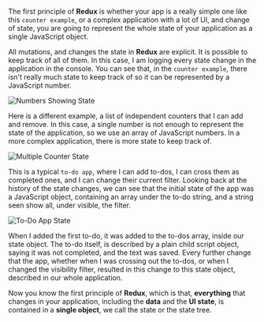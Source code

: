 The first principle of **Redux** is whether your app is a really simple one like this `counter example`, or a complex application with a lot of UI, and change of state, you are going to represent the whole state of your application as a single JavaScript object.

All mutations, and changes the state in **Redux** are explicit. It is possible to keep track of all of them. In this case, I am logging every state change in the application in the console. You can see that, in the `counter example`, there isn't really much state to keep track of so it can be represented by a JavaScript number.

![Numbers Showing State](https://d2eip9sf3oo6c2.cloudfront.net/asciicasts/getting-started-with-redux/NumbersShowingState.png)

Here is a different example, a list of independent counters that I can add and remove. In this case, a single number is not enough to represent the state of the application, so we use an array of JavaScript numbers. In a more complex application, there is more state to keep track of.

![Multiple Counter State](https://d2eip9sf3oo6c2.cloudfront.net/asciicasts/getting-started-with-redux/MultipleCounterState.png)

This is a typical `to-do app`, where I can add to-dos, I can cross them as completed ones, and I can change their current filter. Looking back at the history of the state changes, we can see that the initial state of the app was a JavaScript object, containing an array under the to-do string, and a string seen show all, under visible, the filter.

![To-Do App State](https://d2eip9sf3oo6c2.cloudfront.net/asciicasts/getting-started-with-redux/ToDoAppState.png)

When I added the first to-do, it was added to the to-dos array, inside our state object. The to-do itself, is described by a plain child script object, saying it was not completed, and the text was saved. Every further change that the app, whether when I was crossing out the to-dos, or when I changed the visibility filter, resulted in this change to this state object, described in our whole application.

Now you know the first principle of **Redux**, which is that, **everything** that changes in your application, including the **data** and the **UI state**, is contained in a **single object**, we call the state or the state tree.

